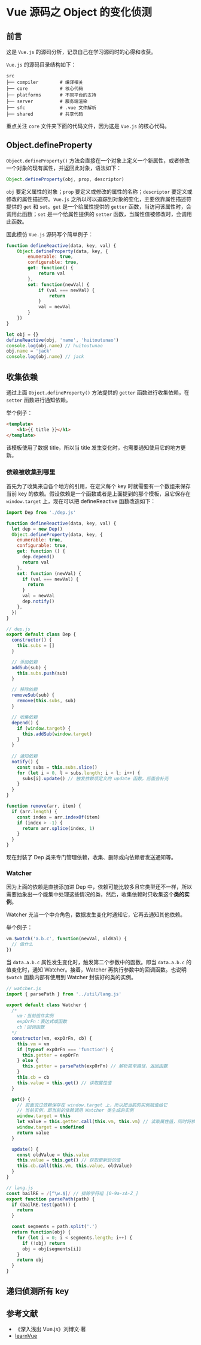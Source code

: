 # Vue 源码之 Object 的变化侦测

## 前言

这是 `Vue.js` 的源码分析，记录自己在学习源码时的心得和收获。

`Vue.js` 的源码目录结构如下：
```
src
├── compiler        # 编译相关 
├── core            # 核心代码 
├── platforms       # 不同平台的支持
├── server          # 服务端渲染
├── sfc             # .vue 文件解析
├── shared          # 共享代码
```

重点关注 `core` 文件夹下面的代码文件，因为这是 `Vue.js` 的核心代码。

## Object.defineProperty

`Object.defineProperty()` 方法会直接在一个对象上定义一个新属性，或者修改一个对象的现有属性，并返回此对象，语法如下：
```js
Object.defineProperty(obj, prop, descriptor)
```

`obj` 要定义属性的对象；`prop` 要定义或修改的属性的名称；`descriptor` 要定义或修改的属性描述符。`Vue.js` 之所以可以追踪到对象的变化，主要依靠属性描述符提供的 `get` 和 `set`。`get` 是一个给属性提供的 `getter` 函数，当访问该属性时，会调用此函数；`set` 是一个给属性提供的 `setter` 函数，当属性值被修改时，会调用此函数。

因此模仿 `Vue.js` 源码写个简单例子：
```js
function defineReactive(data, key, val) {
    Object.defineProperty(data, key, {
        enumerable: true,
        configurable: true,
        get: function() {
            return val
        },
        set: function(newVal) {
            if (val === newVal) {
                return
            }
            val = newVal
        }
    })
}

let obj = {}
defineReactive(obj, 'name', 'huitoutunao')
console.log(obj.name) // huitoutunao
obj.name = 'jack'
console.log(obj.name) // jack
```

## 收集依赖

通过上面 `Object.defineProperty()` 方法提供的 `getter` 函数进行收集依赖，在 `setter` 函数进行通知依赖。

举个例子：
```html
<template>
    <h1>{{ title }}</h1>
</template>
```

该模板使用了数据 title，所以当 title 发生变化时，也需要通知使用它的地方更新。

### 依赖被收集到哪里

首先为了收集来自各个地方的引用，在定义每个 key 时就需要有一个数组来保存当前 key 的依赖。假设依赖是一个函数或者是上面提到的那个模板，且它保存在 `window.target` 上，现在可以把 defineReactive 函数改造如下：
```js
import Dep from './dep.js'

function defineReactive(data, key, val) {
  let dep = new Dep()
  Object.defineProperty(data, key, {
    enumerable: true,
    configurable: true,
    get: function () {
      dep.depend()
      return val
    },
    set: function (newVal) {
      if (val === newVal) {
        return
      }
      val = newVal
      dep.notify()
    },
  })
}
```
```js
// dep.js
export default class Dep {
  constructor() {
    this.subs = []
  }

  // 添加依赖
  addSub(sub) {
    this.subs.push(sub)
  }

  // 移除依赖
  removeSub(sub) {
    remove(this.subs, sub)
  }

  // 收集依赖
  depend() {
    if (window.target) {
      this.addSub(window.target)
    }
  }
  
  // 通知依赖
  notify() {
    const subs = this.subs.slice()
    for (let i = 0, l = subs.length; i < l; i++) {
      subs[i].update() // 触发依赖项定义的 update 函数，后面会补充
    }
  }
}

function remove(arr, item) {
  if (arr.length) {
    const index = arr.indexOf(item)
    if (index > -1) {
      return arr.splice(index, 1)
    }
  }
}
```

现在封装了 Dep 类来专门管理依赖，收集、删除或向依赖者发送通知等。

### Watcher

因为上面的依赖是直接添加进 Dep 中，依赖可能比较多且它类型还不一样，所以需要抽象出一个能集中处理这些情况的类，然后，收集依赖时只收集这个**类的实例**。

Watcher 充当一个中介角色，数据发生变化时通知它，它再去通知其他依赖。

举个例子：
```js
vm.$watch('a.b.c', function(newVal, oldVal) {
  // 做什么
})
```

当 `data.a.b.c` 属性发生变化时，触发第二个参数中的函数。即当 `data.a.b.c` 的值变化时，通知 Watcher。接着，Watcher 再执行参数中的回调函数。也说明 `$watch` 函数内部有使用到 Watcher 封装好的类的实例。

```js
// watcher.js
import { parsePath } from '../util/lang.js'

export default class Watcher {
  /* 
    vm：当前组件实例
    expOrFn：表达式或函数
    cb：回调函数
  */
  constructor(vm, expOrFn, cb) {
    this.vm = vm
    if (typeof expOrFn === 'function') {
      this.getter = expOrFn
    } else {
      this.getter = parsePath(expOrFn) // 解析简单路径，返回函数
    }
    this.cb = cb
    this.value = this.get() // 读取属性值
  }

  get() {
    // 前面说过依赖保存在 window.target 上，所以把当前的实例赋值给它
    // 当前实例，即当前的依赖调用 Watcher 类生成的实例
    window.target = this
    let value = this.getter.call(this.vm, this.vm) // 读取属性值，同时将依赖添加进 Dep 中
    window.target = undefined
    return value
  }

  update() {
    const oldValue = this.value
    this.value = this.get() // 获取更新后的值
    this.cb.call(this.vm, this.value, oldValue)
  }
}
```
```js
// lang.js
const bailRE = /[^\w.$]/ // 排除字符组 [0-9a-zA-Z_]
export function parsePath(path) {
  if (bailRE.test(path)) {
    return
  }

  const segments = path.split('.')
  return function(obj) {
    for (let i = 0; i < segments.length; i++) {
      if (!obj) return
      obj = obj[segments[i]]
    }
    return obj
  }
}
```

## 递归侦测所有 key

## 参考文献

- 《深入浅出 Vue.js》刘博文·著
- [learnVue](https://github.com/answershuto/learnVue)